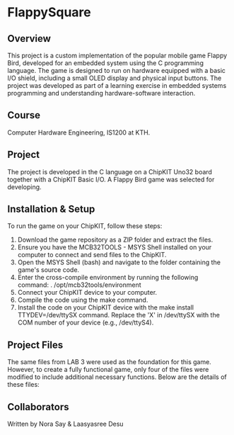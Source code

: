 # FlappySquare

## Overview
This project is a custom implementation of the popular mobile game Flappy Bird, developed for an embedded system using the C programming language. The game is designed to run on hardware equipped with a basic I/O shield, including a small OLED display and physical input buttons. The project was developed as part of a learning exercise in embedded systems programming and understanding hardware-software interaction.
 
## Course
Computer Hardware Engineering, IS1200 at KTH. 

## Project
The project is developed in the C language on a ChipKIT Uno32 board together with a ChipKIT Basic I/O. A Flappy Bird game was selected for developing.

## Installation & Setup
To run the game on your ChipKIT, follow these steps:

1. Download the game repository as a ZIP folder and extract the files.
2. Ensure you have the MCB32TOOLS - MSYS Shell installed on your computer to connect and send files to the ChipKIT.
3. Open the MSYS Shell (bash) and navigate to the folder containing the game's source code.
4. Enter the cross-compile environment by running the following command:
. /opt/mcb32tools/environment
5. Connect your ChipKIT device to your computer.
6. Compile the code using the make command.
7. Install the code on your ChipKIT device with the make install TTYDEV=/dev/ttySX command. Replace the 'X' in /dev/ttySX with the COM number of your device (e.g., /dev/ttyS4).
   
## Project Files
The same files from LAB 3 were used as the foundation for this game. However, to create a fully functional game, only four of the files were modified to include additional necessary functions. Below are the details of these files:

## Collaborators
Written by Nora Say & Laasyasree Desu 
